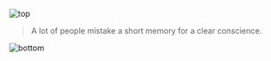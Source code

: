 
![top](https://github.com/user-attachments/assets/c0ff87ae-14a3-4edd-a449-ee6e0e2f73f5)

<!-- quote-start -->
> A lot of people mistake a short memory for a clear conscience.
<!-- quote-end -->

![bottom](https://github.com/user-attachments/assets/bf2cc040-2664-4cf3-8aaa-9d397c8a8f5c)

